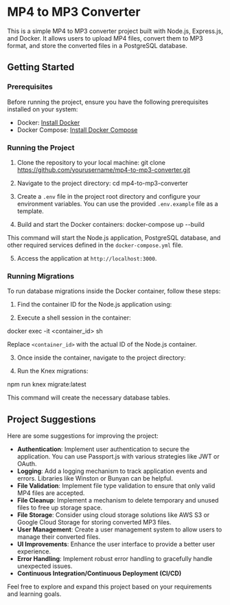 # MP4 to MP3 Converter

This is a simple MP4 to MP3 converter project built with Node.js, Express.js, and Docker. It allows users to upload MP4 files, convert them to MP3 format, and store the converted files in a PostgreSQL database.

## Getting Started

### Prerequisites

Before running the project, ensure you have the following prerequisites installed on your system:

- Docker: [Install Docker](https://docs.docker.com/get-docker/)
- Docker Compose: [Install Docker Compose](https://docs.docker.com/compose/install/)

### Running the Project

1. Clone the repository to your local machine:
   git clone https://github.com/yourusername/mp4-to-mp3-converter.git

2. Navigate to the project directory:
   cd mp4-to-mp3-converter

3. Create a `.env` file in the project root directory and configure your environment variables. You can use the provided `.env.example` file as a template.

4. Build and start the Docker containers:
   docker-compose up --build

This command will start the Node.js application, PostgreSQL database, and other required services defined in the `docker-compose.yml` file.

5. Access the application at `http://localhost:3000`.

### Running Migrations

To run database migrations inside the Docker container, follow these steps:

1. Find the container ID for the Node.js application using:

2. Execute a shell session in the container:

docker exec -it <container_id> sh

Replace `<container_id>` with the actual ID of the Node.js container.

3. Once inside the container, navigate to the project directory:

4. Run the Knex migrations:

npm run knex migrate:latest

This command will create the necessary database tables.

## Project Suggestions

Here are some suggestions for improving the project:

- **Authentication**: Implement user authentication to secure the application. You can use Passport.js with various strategies like JWT or OAuth.
- **Logging**: Add a logging mechanism to track application events and errors. Libraries like Winston or Bunyan can be helpful.
- **File Validation**: Implement file type validation to ensure that only valid MP4 files are accepted.
- **File Cleanup**: Implement a mechanism to delete temporary and unused files to free up storage space.
- **File Storage**: Consider using cloud storage solutions like AWS S3 or Google Cloud Storage for storing converted MP3 files.
- **User Management**: Create a user management system to allow users to manage their converted files.
- **UI Improvements**: Enhance the user interface to provide a better user experience.
- **Error Handling**: Implement robust error handling to gracefully handle unexpected issues.
- **Continuous Integration/Continuous Deployment (CI/CD)**

Feel free to explore and expand this project based on your requirements and learning goals.

